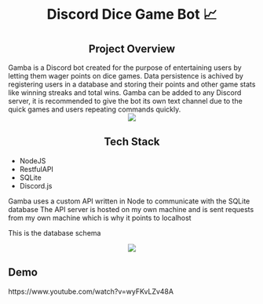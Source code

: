 <h1 align = center>Discord Dice Game Bot 📈</h1>

<h2 align = center>Project Overview</h2>
Gamba is a Discord bot created for the purpose of entertaining users by letting them wager points
on dice games. Data persistence is achived by registering users in a database and storing their points
and other game stats like winning streaks and total wins. Gamba can be added to any Discord server, it
is recommended to give the bot its own text channel due to the quick games and users repeating commands
quickly.
<div align = center>
  <img src= https://i.imgur.com/GMHrUgH.png>
</div>


<h2 align = center>Tech Stack</h2>
  <ul>
    <li>NodeJS</li>
    <li>RestfulAPI</li>
    <li>SQLite</li>
    <li>Discord.js</li>
  </ul>
Gamba uses a custom API written in Node to communicate with the SQLite database 
The API server is hosted on my own machine and is sent requests from my own machine which is why it points to localhost

This is the database schema
<div align = center>
  <img src= https://github.com/ZackFreeman12/ZackFreeman-Portfolio/blob/GambaBot/mL9OQAU.png>
</div>



<h2>Demo</h2>
https://www.youtube.com/watch?v=wyFKvLZv48A



